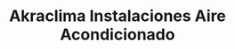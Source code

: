 ---
title: "Akraclima Instalaciones Aire Acondicionado"
url: /alacant-alicante/akraclima-instalaciones-aire-acondicionado/
shop: aparato
---